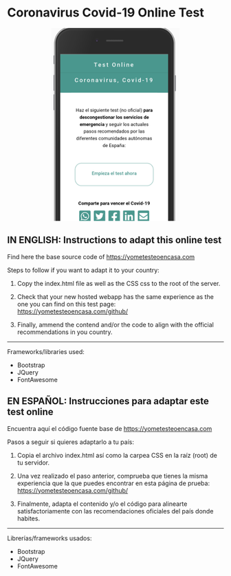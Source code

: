 # Coronavirus Covid-19 Online Test

<p align="center">
<img src="image-readme.png" alt="Imágen YoMeTesteoEnCasa" width="300" height="auto"/>
</p>



## IN ENGLISH: Instructions to adapt this online test

Find here the base source code of https://yometesteoencasa.com

Steps to follow if you want to adapt it to your country:

1. Copy the index.html file as well as the CSS css to the root of the server.

2. Check that your new hosted webapp has the same experience as the one you can find on this test page: https://yometesteoencasa.com/github/

3. Finally, ammend the contend and/or the code to align with the official recommendations in you country.


---

Frameworks/libraries used:
- Bootstrap
- JQuery
- FontAwesome



## EN ESPAÑOL: Instrucciones para adaptar este test online

Encuentra aquí el código fuente base de https://yometesteoencasa.com

Pasos a seguir si quieres adaptarlo a tu país:

1. Copia el archivo index.html así como la carpea CSS en la raíz (root) de tu servidor.

2. Una vez realizado el paso anterior, comprueba que tienes la misma experiencia que la que puedes encontrar en esta página de prueba: https://yometesteoencasa.com/github/

3. Finalmente, adapta el contenido y/o el código para alinearte satisfactoriamente con las recomendaciones oficiales del país donde habites.

---

Librerías/frameworks usados:
- Bootstrap
- JQuery
- FontAwesome
